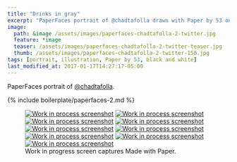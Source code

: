 ```yaml
---
title: "Drinks in gray"
excerpt: "PaperFaces portrait of @chadtafolla drawn with Paper by 53 on an iPad."
image: 
  path: &image /assets/images/paperfaces-chadtafolla-2-twitter.jpg 
  feature: *image
  teaser: /assets/images/paperfaces-chadtafolla-2-twitter-teaser.jpg
  thumb: /assets/images/paperfaces-chadtafolla-2-twitter-150.jpg
tags: [portrait, illustration, Paper by 53, black and white]
last_modified_at: 2017-01-17T14:27:17-05:00
---
```


PaperFaces portrait of [@chadtafolla](http://twitter.com/chadtafolla).

{% include boilerplate/paperfaces-2.md %}

<figure class="third">
  <a href="{{ site.url }}/assets/images/paperfaces-chadtafolla-2-process-1-lg.jpg"><img src="{{ site.url }}/assets/images/paperfaces-chadtafolla-2-process-1-600.jpg" alt="Work in process screenshot"></a>
  <a href="{{ site.url }}/assets/images/paperfaces-chadtafolla-2-process-2-lg.jpg"><img src="{{ site.url }}/assets/images/paperfaces-chadtafolla-2-process-2-600.jpg" alt="Work in process screenshot"></a>
  <a href="{{ site.url }}/assets/images/paperfaces-chadtafolla-2-process-3-lg.jpg"><img src="{{ site.url }}/assets/images/paperfaces-chadtafolla-2-process-3-600.jpg" alt="Work in process screenshot"></a>
  <a href="{{ site.url }}/assets/images/paperfaces-chadtafolla-2-process-4-lg.jpg"><img src="{{ site.url }}/assets/images/paperfaces-chadtafolla-2-process-4-600.jpg" alt="Work in process screenshot"></a>
  <a href="{{ site.url }}/assets/images/paperfaces-chadtafolla-2-process-5-lg.jpg"><img src="{{ site.url }}/assets/images/paperfaces-chadtafolla-2-process-5-600.jpg" alt="Work in process screenshot"></a>
  <a href="{{ site.url }}/assets/images/paperfaces-chadtafolla-2-process-6-lg.jpg"><img src="{{ site.url }}/assets/images/paperfaces-chadtafolla-2-process-6-600.jpg" alt="Work in process screenshot"></a>
  <a href="{{ site.url }}/assets/images/paperfaces-chadtafolla-2-process-7-lg.jpg"><img src="{{ site.url }}/assets/images/paperfaces-chadtafolla-2-process-7-600.jpg" alt="Work in process screenshot"></a>
  <a href="{{ site.url }}/assets/images/paperfaces-chadtafolla-2-process-8-lg.jpg"><img src="{{ site.url }}/assets/images/paperfaces-chadtafolla-2-process-8-600.jpg" alt="Work in process screenshot"></a>
  <a href="{{ site.url }}/assets/images/paperfaces-chadtafolla-2-process-9-lg.jpg"><img src="{{ site.url }}/assets/images/paperfaces-chadtafolla-2-process-9-600.jpg" alt="Work in process screenshot"></a>
  <figcaption>Work in progress screen captures Made with Paper.</figcaption>
</figure>
